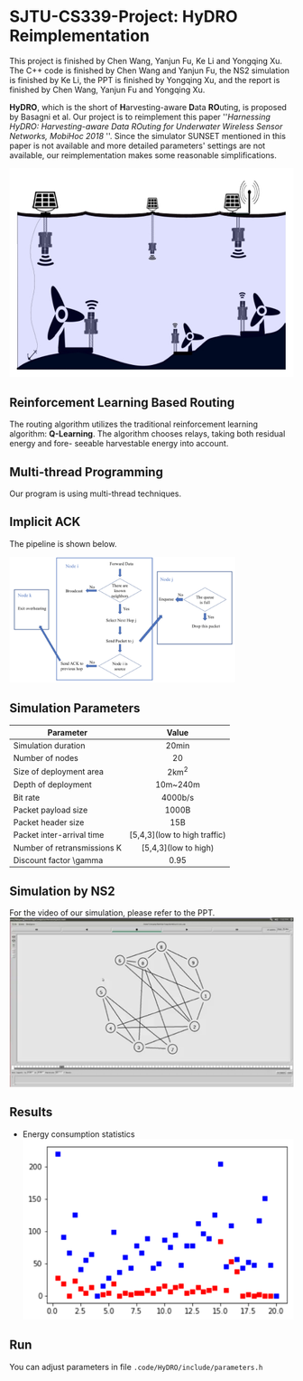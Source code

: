 # SJTU-CS339-Project: HyDRO Reimplementation
This project is finished by Chen Wang, Yanjun Fu, Ke Li and Yongqing Xu. The C++ code is finished by Chen Wang and Yanjun Fu, the NS2 simulation is finished by Ke Li, the PPT is finished by Yongqing Xu, and the report is finished by Chen Wang, Yanjun Fu and Yongqing Xu.

**HyDRO**, which is the short of **H**arvesting-aware **D**ata **RO**uting, is proposed by Basagni et al. Our project is to reimplement this paper ''*Harnessing HyDRO: Harvesting-aware Data ROuting for Underwater Wireless Sensor Networks, MobiHoc 2018* ''. Since the simulator SUNSET mentioned in this paper is not available and more detailed parameters' settings are not available, our reimplementation makes some reasonable simplifications.

![1](./figure/energy_harvest.jpg)

## Reinforcement Learning Based Routing

The routing algorithm utilizes the traditional reinforcement learning algorithm: **Q-Learning**. The algorithm chooses relays, taking both residual energy and fore- seeable harvestable energy into account.

## Multi-thread Programming
Our program is using multi-thread techniques.

## Implicit ACK
The pipeline is shown below.
<div align="left">
    <img src="./figure/1.png" width="400">
</div>

## Simulation Parameters
| **Parameter** | **Value** |
| -------- | :------: |
| Simulation duration | 20min |
| Number of nodes | 20 |
| Size of deployment area | 2km<sup>2</sup> |
| Depth of deployment | 10m~240m |
| Bit rate | 4000b/s |
| Packet payload size | 1000B |
| Packet header size | 15B |
| Packet inter-arrival time | \[5,4,3\](low to high traffic) |
| Number of retransmissions K | \[5,4,3\](low to high) |
| Discount factor \gamma | 0.95 |

## Simulation by NS2
For the video of our simulation, please refer to the PPT.
![3](./figure/visual.png)

## Results
- Energy consumption statistics
![4](./figure/routing-change.png)

## Run
You can adjust parameters in file `.code/HyDRO/include/parameters.h`
